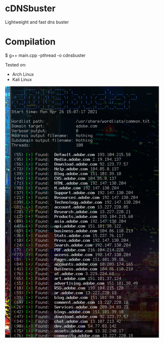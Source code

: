 # cDNSbuster
Lightweight and fast dns buster

# Compilation
$ g++ main.cpp -pthread -o cdnsbuster

Tested on:
- Arch Linux
- Kali Linux

![preview](PREVIEW.png)
